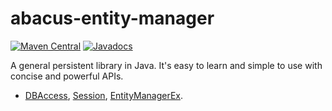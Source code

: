 # abacus-entity-manager

[![Maven Central](https://img.shields.io/maven-central/v/com.landawn/abacus-entity-manager.svg)](https://maven-badges.herokuapp.com/maven-central/com.landawn/abacus-entity-manager/)
[![Javadocs](https://www.javadoc.io/badge/com.landawn/abacus-entity-manager.svg)](https://www.javadoc.io/doc/com.landawn/abacus-entity-manager)

A general persistent library in Java. It's easy to learn and simple to use with concise and powerful APIs.


* [DBAccess](https://cdn.staticaly.com/gh/landawn/abacus-entity-manager/master/docs/DBAccess_view.html), 
[Session](https://cdn.staticaly.com/gh/landawn/abacus-entity-manager/master/docs/Session_view.html), 
[EntityManagerEx](https://cdn.staticaly.com/gh/landawn/abacus-entity-manager/master/docs/EntityManagerEx_view.html).
